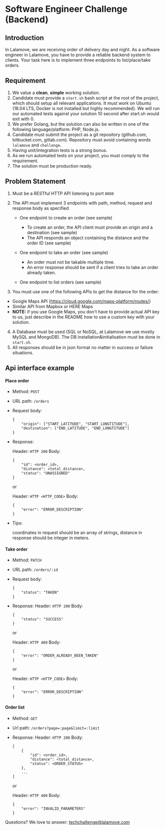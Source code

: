# Software Engineer Challenge (Backend)

## Introduction

In Lalamove, we are receiving order of delivery day and night. As a software engineer in Lalamove, you have to provide a reliable backend system to clients. Your task here is to implement three endpoints to list/place/take orders.

## Requirement

1. We value a **clean**, **simple** working solution.
2. Candidate must provide a `start.sh` bash script at the root of the project, which should setup all relevant applications. It must work on Ubuntu (18.04 LTS, Docker is not installed but highly recommended). We will run our automated tests against your solution 10 second after start.sh would exit with 0.
3. We prefer Golang, but the solution can also be written in one of the following language/platform: PHP, Node.js.
4. Candidate must submit the project as a git repository (github.com, bitbucket.com, gitlab.com). Repository must avoid containing words `lalamove` and `challenge`.
5. Having unit/integration tests is a strong bonus.
6. As we run automated tests on your project, you must comply to the requirement.
7. The solution must be production ready.

## Problem Statement

1. Must be a RESTful HTTP API listening to port `8080`
2. The API must implement 3 endpoints with path, method, request and response body as specified
    - One endpoint to create an order (see sample)
        - To create an order, the API client must provide an origin and a destination (see sample)
        - The API responds an object containing the distance and the order ID (see sample)

    - One endpoint to take an order (see sample)
        - An order must not be takable multiple time.
        - An error response should be sent if a client tries to take an order already taken.

    - One endpoint to list orders (see sample)

3. You must use one of the following APIs to get the distance for the order:
- Google Maps API (https://cloud.google.com/maps-platform/routes/)
- Similar API from Mapbox or HERE Maps
- **NOTE:** if you use Google Maps, you don't have to provide actual API key to us, just describe in the README how to use a custom key with your solution.
4. A Database must be used (SQL or NoSQL, at Lalamove we use mostly MySQL and MongoDB). The DB installation&initialisation must be done in `start.sh`.
5. All responses should be in json format no matter in success or failure situations.


## Api interface example

#### Place order

  - Method: `POST`
  - URL path: `/orders`
  - Request body:

    ```
    {
        "origin": ["START_LATITUDE", "START_LONGTITUDE"],
        "destination": ["END_LATITUDE", "END_LONGTITUDE"]
    }
    ```

  - Response:

    Header: `HTTP 200`
    Body:
      ```
      {
          "id": <order_id>,
          "distance": <total_distance>,
          "status": "UNASSIGNED"
      }
      ```
    or

    Header: `HTTP <HTTP_CODE>`
    Body:

      ```
      {
          "error": "ERROR_DESCRIPTION"
      }
      ```

  - Tips:

    coordinates in request should be an array of strings, distance in response should be integer in meters.

#### Take order

  - Method: `PATCH`
  - URL path: `/orders/:id`
  - Request body:
    ```
    {
        "status": "TAKEN"
    }
    ```
  - Response:
    Header: `HTTP 200`
    Body:
      ```
      {
          "status": "SUCCESS"
      }
      ```
    or

    Header: `HTTP 409`
    Body:
      ```
      {
          "error": "ORDER_ALREADY_BEEN_TAKEN"
      }
      ```
    or

    Header: `HTTP <HTTP_CODE>`
    Body:
      ```
      {
          "error": "ERROR_DESCRIPTION"
      }
      ```

#### Order list

  - Method: `GET`
  - Url path: `/orders?page=:page&limit=:limit`
  - Response:
    Header: `HTTP 200`
    Body:
      ```
      [
          {
              "id": <order_id>,
              "distance": <total_distance>,
              "status": <ORDER_STATUS>
          },
          ...
      ]
      ```
    or

    Header: `HTTP 400`
    Body:
      ```
      {
          "error": "INVALID_PARAMETERS"
      }
      ```



Questions? We love to answer: techchallenge@lalamove.com
